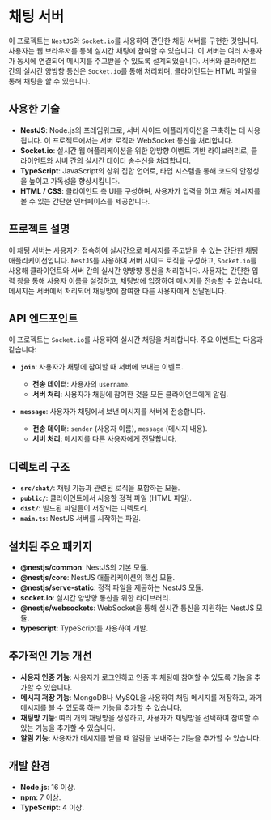 # 채팅 서버

이 프로젝트는 `NestJS`와 `Socket.io`를 사용하여 간단한 채팅 서버를 구현한 것입니다. 사용자는 웹 브라우저를 통해 실시간 채팅에 참여할 수 있습니다. 이 서버는 여러 사용자가 동시에 연결되어 메시지를 주고받을 수 있도록 설계되었습니다. 서버와 클라이언트 간의 실시간 양방향 통신은 `Socket.io`를 통해 처리되며, 클라이언트는 HTML 파일을 통해 채팅을 할 수 있습니다.

## 사용한 기술

- **NestJS**: Node.js의 프레임워크로, 서버 사이드 애플리케이션을 구축하는 데 사용됩니다. 이 프로젝트에서는 서버 로직과 WebSocket 통신을 처리합니다.
- **Socket.io**: 실시간 웹 애플리케이션을 위한 양방향 이벤트 기반 라이브러리로, 클라이언트와 서버 간의 실시간 데이터 송수신을 처리합니다.
- **TypeScript**: JavaScript의 상위 집합 언어로, 타입 시스템을 통해 코드의 안정성을 높이고 가독성을 향상시킵니다.
- **HTML / CSS**: 클라이언트 측 UI를 구성하며, 사용자가 입력을 하고 채팅 메시지를 볼 수 있는 간단한 인터페이스를 제공합니다.

## 프로젝트 설명

이 채팅 서버는 사용자가 접속하여 실시간으로 메시지를 주고받을 수 있는 간단한 채팅 애플리케이션입니다. `NestJS`를 사용하여 서버 사이드 로직을 구성하고, `Socket.io`를 사용해 클라이언트와 서버 간의 실시간 양방향 통신을 처리합니다. 사용자는 간단한 입력 창을 통해 사용자 이름을 설정하고, 채팅방에 입장하여 메시지를 전송할 수 있습니다. 메시지는 서버에서 처리되어 채팅방에 참여한 다른 사용자에게 전달됩니다.

## API 엔드포인트

이 프로젝트는 `Socket.io`를 사용하여 실시간 채팅을 처리합니다. 주요 이벤트는 다음과 같습니다:

- **`join`**: 사용자가 채팅에 참여할 때 서버에 보내는 이벤트.
  - **전송 데이터**: 사용자의 `username`.
  - **서버 처리**: 사용자가 채팅에 참여한 것을 모든 클라이언트에게 알림.

- **`message`**: 사용자가 채팅에서 보낸 메시지를 서버에 전송합니다.
  - **전송 데이터**: `sender` (사용자 이름), `message` (메시지 내용).
  - **서버 처리**: 메시지를 다른 사용자에게 전달합니다.

## 디렉토리 구조

- **`src/chat/`**: 채팅 기능과 관련된 로직을 포함하는 모듈.
- **`public/`**: 클라이언트에서 사용할 정적 파일 (HTML 파일).
- **`dist/`**: 빌드된 파일들이 저장되는 디렉토리.
- **`main.ts`**: NestJS 서버를 시작하는 파일.

## 설치된 주요 패키지

- **@nestjs/common**: NestJS의 기본 모듈.
- **@nestjs/core**: NestJS 애플리케이션의 핵심 모듈.
- **@nestjs/serve-static**: 정적 파일을 제공하는 NestJS 모듈.
- **socket.io**: 실시간 양방향 통신을 위한 라이브러리.
- **@nestjs/websockets**: WebSocket을 통해 실시간 통신을 지원하는 NestJS 모듈.
- **typescript**: TypeScript를 사용하여 개발.

## 추가적인 기능 개선

- **사용자 인증 기능**: 사용자가 로그인하고 인증 후 채팅에 참여할 수 있도록 기능을 추가할 수 있습니다.
- **메시지 저장 기능**: MongoDB나 MySQL을 사용하여 채팅 메시지를 저장하고, 과거 메시지를 볼 수 있도록 하는 기능을 추가할 수 있습니다.
- **채팅방 기능**: 여러 개의 채팅방을 생성하고, 사용자가 채팅방을 선택하여 참여할 수 있는 기능을 추가할 수 있습니다.
- **알림 기능**: 사용자가 메시지를 받을 때 알림을 보내주는 기능을 추가할 수 있습니다.

## 개발 환경

- **Node.js**: 16 이상.
- **npm**: 7 이상.
- **TypeScript**: 4 이상.
